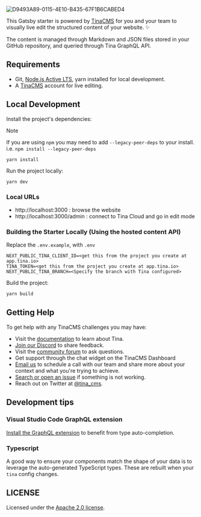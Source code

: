 ![D9493A89-0115-4E10-B435-67F1B6CABED4](https://github.com/user-attachments/assets/3876c2bb-9f3d-4456-ab51-dc7722ac8c08)

This Gatsby starter is powered by [TinaCMS](tina.io) for you and your team to visually live edit the structured content of your website. ✨

The content is managed through Markdown and JSON files stored in your GitHub repository, and queried through Tina GraphQL API.

## Requirements

- Git, [Node.js Active LTS](https://nodejs.org/en/about/releases/), yarn installed for local development.
- A [TinaCMS](tina.io) account for live editing.

## Local Development

Install the project's dependencies:

> [!NOTE]
> If you are using `npm` you may need to add `--legacy-peer-deps` to your install. i.e. `npm install --legacy-peer-deps`

```
yarn install
```

Run the project locally:

```
yarn dev
```
### Local URLs

- http://localhost:3000 : browse the website
- http://localhost:3000/admin : connect to Tina Cloud and go in edit mode

### Building the Starter Locally (Using the hosted content API)

Replace the `.env.example`, with `.env`

```
NEXT_PUBLIC_TINA_CLIENT_ID=<get this from the project you create at app.tina.io>
TINA_TOKEN=<get this from the project you create at app.tina.io>
NEXT_PUBLIC_TINA_BRANCH=<Specify the branch with Tina configured>
```

Build the project:

```bash
yarn build
```

## Getting Help

To get help with any TinaCMS challenges you may have:

- Visit the [documentation](https://tina.io/docs/) to learn about Tina.
- [Join our Discord](https://discord.gg/zumN63Ybpf) to share feedback.
- Visit the [community forum](https://community.tinacms.org/) to ask questions.
- Get support through the chat widget on the TinaCMS Dashboard
- [Email us](mailto:support@tina.io) to schedule a call with our team and share more about your context and what you're trying to achieve.
- [Search or open an issue](https://github.com/tinacms/tinacms/issues) if something is not working.
- Reach out on Twitter at [@tina_cms](https://twitter.com/tina_cms).

## Development tips

### Visual Studio Code GraphQL extension

[Install the GraphQL extension](https://marketplace.visualstudio.com/items?itemName=GraphQL.vscode-graphql) to benefit from type auto-completion.

### Typescript

A good way to ensure your components match the shape of your data is to leverage the auto-generated TypeScript types.
These are rebuilt when your `tina` config changes.

## LICENSE

Licensed under the [Apache 2.0 license](./LICENSE).
